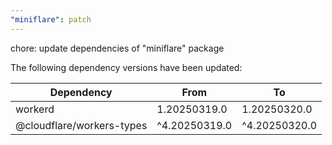 ```yaml
---
"miniflare": patch
---
```


chore: update dependencies of "miniflare" package

The following dependency versions have been updated:

| Dependency                | From          | To            |
| ------------------------- | ------------- | ------------- |
| workerd                   | 1.20250319.0  | 1.20250320.0  |
| @cloudflare/workers-types | ^4.20250319.0 | ^4.20250320.0 |
